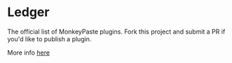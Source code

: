 # Ledger
The official list of MonkeyPaste plugins. Fork this project and submit a PR if you'd like to publish a plugin.

More info [here](https://www.monkeypaste.com/docs/plugins/plugin-development)